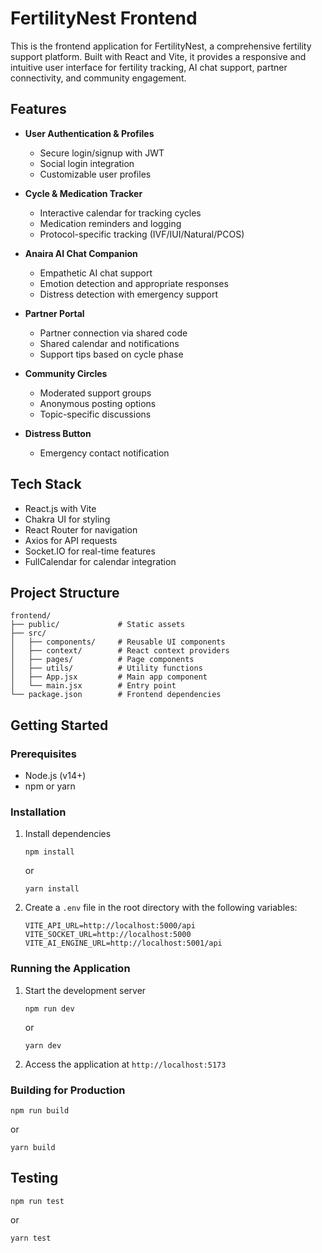 # FertilityNest Frontend

This is the frontend application for FertilityNest, a comprehensive fertility support platform. Built with React and Vite, it provides a responsive and intuitive user interface for fertility tracking, AI chat support, partner connectivity, and community engagement.

## Features

- **User Authentication & Profiles**
  - Secure login/signup with JWT
  - Social login integration
  - Customizable user profiles

- **Cycle & Medication Tracker**
  - Interactive calendar for tracking cycles
  - Medication reminders and logging
  - Protocol-specific tracking (IVF/IUI/Natural/PCOS)

- **Anaira AI Chat Companion**
  - Empathetic AI chat support
  - Emotion detection and appropriate responses
  - Distress detection with emergency support

- **Partner Portal**
  - Partner connection via shared code
  - Shared calendar and notifications
  - Support tips based on cycle phase

- **Community Circles**
  - Moderated support groups
  - Anonymous posting options
  - Topic-specific discussions

- **Distress Button**
  - Emergency contact notification

## Tech Stack

- React.js with Vite
- Chakra UI for styling
- React Router for navigation
- Axios for API requests
- Socket.IO for real-time features
- FullCalendar for calendar integration

## Project Structure

```
frontend/
├── public/             # Static assets
├── src/
│   ├── components/     # Reusable UI components
│   ├── context/        # React context providers
│   ├── pages/          # Page components
│   ├── utils/          # Utility functions
│   ├── App.jsx         # Main app component
│   └── main.jsx        # Entry point
└── package.json        # Frontend dependencies
```

## Getting Started

### Prerequisites
- Node.js (v14+)
- npm or yarn

### Installation

1. Install dependencies
   ```
   npm install
   ```
   or
   ```
   yarn install
   ```

2. Create a `.env` file in the root directory with the following variables:
   ```
   VITE_API_URL=http://localhost:5000/api
   VITE_SOCKET_URL=http://localhost:5000
   VITE_AI_ENGINE_URL=http://localhost:5001/api
   ```

### Running the Application

1. Start the development server
   ```
   npm run dev
   ```
   or
   ```
   yarn dev
   ```

2. Access the application at `http://localhost:5173`

### Building for Production

```
npm run build
```
or
```
yarn build
```

## Testing

```
npm run test
```
or
```
yarn test
```
